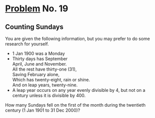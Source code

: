 # [Problem](https://projecteuler.net/problem=19) No. 19
## Counting Sundays

You are given the following information, but you may prefer to do some research for yourself.

- 1 Jan 1900 was a Monday
- Thirty days has September<br>
April, June and November.<br>
All the rest have thirty-one (31),<br>
Saving February alone,<br>
Which has twenty-eight, rain or shine.<br>
And on leap years, twenty-nine.
- A leap year occurs on any year evenly divisible by 4, but not on a century unless it is divisible by 400.

How many Sundays fell on the first of the month during the twentieth century (1 Jan 1901 to 31 Dec 2000)?
